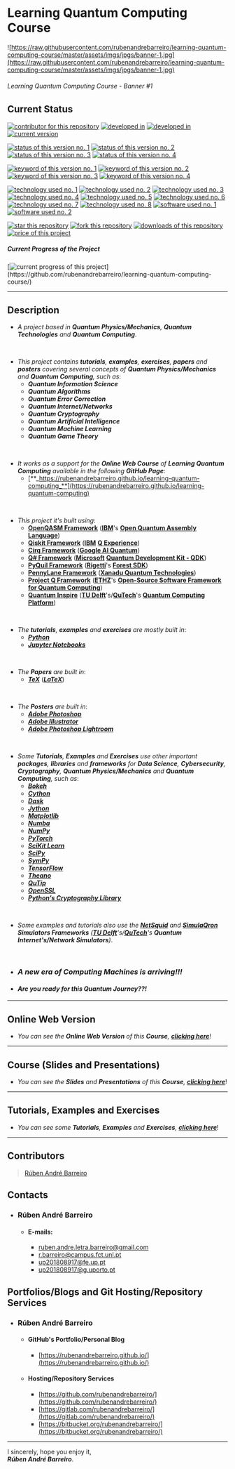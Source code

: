 # Learning Quantum Computing Course

![https://raw.githubusercontent.com/rubenandrebarreiro/learning-quantum-computing-course/master/assets/imgs/jpgs/banner-1.jpg](https://raw.githubusercontent.com/rubenandrebarreiro/learning-quantum-computing-course/master/assets/imgs/jpgs/banner-1.jpg)
###### Learning Quantum Computing Course - Banner #1

## Current Status
[![contributor for this repository](https://img.shields.io/badge/contributor-rubenandrebarreiro-blue.svg)](https://github.com/rubenandrebarreiro/) [![developed in](https://img.shields.io/badge/developed&nbsp;in-fct&nbsp;nova-blue.svg)](https://www.fct.unl.pt/) [![developed in](https://img.shields.io/badge/developed&nbsp;in-ist&nbsp;ul-blue.svg)](https://tecnico.ulisboa.pt/)
[![current version](https://img.shields.io/badge/version-1.0-magenta.svg)](https://github.com/rubenandrebarreiro/learning-quantum-computing-course/)

[![status of this version no. 1](https://img.shields.io/badge/status-on&nbsp;going-orange.svg)](https://github.com/rubenandrebarreiro/learning-quantum-computing-course/)
[![status of this version no. 2](https://img.shields.io/badge/status-beta-orange.svg)](https://github.com/rubenandrebarreiro/learning-quantum-computing-course/)
[![status of this version no. 3](https://img.shields.io/badge/status-not&nbsp;stable-orange.svg)](https://github.com/rubenandrebarreiro/learning-quantum-computing-course/)
[![status of this version no. 4](https://img.shields.io/badge/status-not&nbsp;documented-orange.svg)](https://github.com/rubenandrebarreiro/learning-quantum-computing-course/)

[![keyword of this version no. 1](https://img.shields.io/badge/keyword-quantum&nbsp;computing-brown.svg)](https://github.com/rubenandrebarreiro/learning-quantum-computing-course/)
[![keyword of this version no. 2](https://img.shields.io/badge/keyword-quantum&nbsp;physics-brown.svg)](https://github.com/rubenandrebarreiro/learning-quantum-computing-course/)
[![keyword of this version no. 3](https://img.shields.io/badge/keyword-quantum&nbsp;mechanics-brown.svg)](https://github.com/rubenandrebarreiro/learning-quantum-computing-course/)
[![keyword of this version no. 4](https://img.shields.io/badge/keyword-quantum&nbsp;theory-brown.svg)](https://github.com/rubenandrebarreiro/learning-quantum-computing-course/)

[![technology used no. 1](https://img.shields.io/badge/built&nbsp;with-qiskit-red.svg)](https://qiskit.org/) 
[![technology used no. 2](https://img.shields.io/badge/built&nbsp;with-q&nbsp;sharp-red.svg)](https://docs.microsoft.com/en-us/quantum/?view=qsharp-preview) 
[![technology used no. 3](https://img.shields.io/badge/built&nbsp;with-pyquil-red.svg)](https://pyquil.readthedocs.io/en/stable/)
[![technology used no. 4](https://img.shields.io/badge/built&nbsp;with-projectq-red.svg)](https://projectq.ch/) 
[![technology used no. 5](https://img.shields.io/badge/built&nbsp;with-jupyter&nbsp;notebook-red.svg)](https://jupyter.org/) 
[![technology used no. 6](https://img.shields.io/badge/built&nbsp;with-python-red.svg)](https://www.python.org/) 
[![technology used no. 7](https://img.shields.io/badge/built&nbsp;with-tex-red.svg)](http://tug.org/) 
[![technology used no. 8](https://img.shields.io/badge/built&nbsp;with-latex-red.svg)](https://www.latex-project.org/)
[![software used no. 1](https://img.shields.io/badge/software-ibm&nbsp;q&nbsp;experience-gold.svg)](https://quantum-computing.ibm.com/)
[![software used no. 2](https://img.shields.io/badge/software-rigetti&nbsp;forest&nbsp;sdk-gold.svg)](https://www.rigetti.com/forest)

[![star this repository](http://githubbadges.com/star.svg?user=rubenandrebarreiro&repo=learning-quantum-computing-course&style=flat)](https://github.com/rubenandrebarreiro/learning-quantum-computing-course/stargazers)
[![fork this repository](http://githubbadges.com/fork.svg?user=rubenandrebarreiro&repo=learning-quantum-computing-course&style=flat)](https://github.com/rubenandrebarreiro/learning-quantum-computing-course/fork)
[![downloads of this repository](https://img.shields.io/github/downloads/rubenandrebarreiro/learning-quantum-computing-course/total.svg)](https://github.com/rubenandrebarreiro/learning-quantum-computing-course/archive/master.zip)
[![price of this project](https://img.shields.io/badge/price-free-success.svg)](https://github.com/rubenandrebarreiro/learning-quantum-computing-course/archive/master.zip)

##### Current Progress of the Project

[![current progress of this project](http://progressed.io/bar/1?title=&nbsp;completed&nbsp;)](https://github.com/rubenandrebarreiro/learning-quantum-computing-course/) 

***

## Description
* _A project based in **Quantum Physics/Mechanics**, **Quantum Technologies** and **Quantum Computing**_.

<br>

* _This project contains **tutorials**, **examples**, **exercises**, **papers** and **posters** covering several concepts of **Quantum Physics/Mechanics** and **Quantum Computing**, such as_:
  * **_Quantum Information Science_**
  * **_Quantum Algorithms_**
  * **_Quantum Error Correction_**
  * **_Quantum Internet/Networks_**
  * **_Quantum Cryptography_**
  * **_Quantum Artificial Intelligence_**
  * **_Quantum Machine Learning_**
  * **_Quantum Game Theory_**

<br>

* _It works as a support for the **Online Web Course** of **Learning Quantum Computing** available in the following **GitHub Page**_: 
  * [**_https://rubenandrebarreiro.github.io/learning-quantum-computing_**](https://rubenandrebarreiro.github.io/learning-quantum-computing)

<br>

* _This project it's built using_:
  * [**OpenQASM Framework**](https://github.com/QISKit/openqasm) ([**IBM**](https://www.ibm.com/)'s [**Open Quantum Assembly Language**](https://github.com/QISKit/openqasm))
  * [**Qiskit Framework**](https://qiskit.org/) ([**IBM**](https://www.ibm.com/) [**Q Experience**](https://quantum-computing.ibm.com/))
  * [**Cirq Framework**](https://github.com/quantumlib/Cirq) ([**Google AI Quantum**](https://research.google/teams/applied-science/quantum/))
  * [**Q# Framework**](https://docs.microsoft.com/en-us/quantum/language/index?view=qsharp-preview) ([**Microsoft**](https://www.microsoft.com/) [**Quantum Development Kit - QDK**](https://docs.microsoft.com/en-us/quantum/))
  * [**PyQuil Framework**](http://docs.rigetti.com/en/stable/) ([**Rigetti**](https://rigetti.com/)'s [**Forest SDK**](http://docs.rigetti.com/en/stable/))
  * [**PennyLane Framework**](https://pennylane.ai/) ([**Xanadu Quantum Technologies**](https://www.xanadu.ai/))
  * [**Project Q Framework**](https://projectq.ch/) ([**ETHZ**](https://ethz.ch/en.html)'s [**Open-Source Software Framework for Quantum Computing**](https://projectq.ch/))
  * [**Quantum Inspire**](https://www.quantum-inspire.com/) ([**TU Delft**](https://www.tudelft.nl/)'s/[**QuTech**](https://qutech.nl/)'s [**Quantum Computing Platform**](https://www.quantum-inspire.com/))

<br>

* _The **_tutorials_**, **_examples_** and **_exercises_** are mostly built in_:
  * [**_Python_**](https://www.python.org/)
  * [**_Jupyter Notebooks_**](https://jupyter.org/)

<br>

* _The **Papers** are built in_:
  * [**_TeX_**](http://tug.org/) ([**_LaTeX_**](https://www.latex-project.org/))

<br>

* _The **Posters** are built in_:
  * [**_Adobe Photoshop_**]()
  * [**_Adobe Illustrator_**]()
  * [**_Adobe Photoshop Lightroom_**]()

<br>

* _Some **Tutorials**, **Examples** and **Exercises** use other important **packages**, **libraries** and **frameworks** for **Data Science**, **Cybersecurity**, **Cryptography**, **Quantum Physics/Mechanics** and **Quantum Computing**, such as_:
  * [**_Bokeh_**]()
  * [**_Cython_**]()
  * [**_Dask_**]()
  * [**_Jython_**]()
  * [**_Matplotlib_**]()
  * [**_Numba_**]()
  * [**_NumPy_**]()
  * [**_PyTorch_**]()
  * [**_SciKit Learn_**]()
  * [**_SciPy_**]()
  * [**_SymPy_**]()
  * [**_TensorFlow_**]()
  * [**_Theano_**]()
  * [**_QuTip_**]()
  * [**_OpenSSL_**]()
  * [**_Python's Cryptography Library_**]()

<br>

* _Some examples and tutorials also use the [**NetSquid**]() and [**SimulaQron**]() **Simulators Frameworks** ([**TU Delft**]()'s/[**QuTech**]()'s **Quantum Internet's/Network Simulators**)_.

<br>

* ### **_A new era of Computing Machines is arriving!!!_**

* #### **_Are you ready for this Quantum Journey??!_**

***

## Online Web Version
* _You can see the **Online Web Version** of this **Course**, [**_clicking here_**](https://rubenandrebarreiro.github.io/learning-quantum-computing/)_!

***

## Course (Slides and Presentations)
* _You can see the **Slides** and **Presentations** of this **Course**, [**_clicking here_**](https://github.com/rubenandrebarreiro/learning-quantum-computing/tree/master/course)_!

***

## Tutorials, Examples and Exercises
* _You can see some **Tutorials**, **Examples** and **Exercises**, [**_clicking here_**](https://github.com/rubenandrebarreiro/learning-quantum-computing-course/tree/master/tutorials-examples-and-exercises)_!

***

## Contributors
> [Rúben André Barreiro](https://github.com/rubenandrebarreiro/)

## Contacts

* ### Rúben André Barreiro
  * #### E-mails:
    * [ruben.andre.letra.barreiro@gmail.com](mailto:ruben.andre.letra.barreiro@gmail.com)
    * [r.barreiro@campus.fct.unl.pt](mailto:r.barreiro@campus.fct.unl.pt)
    * [up201808917@fe.up.pt](mailto:up201808917@fe.up.pt)
    * [up201808917@g.uporto.pt](mailto:up201808917@g.uporto.pt)

## Portfolios/Blogs and Git Hosting/Repository Services

* ### Rúben André Barreiro
  * #### GitHub's Portfolio/Personal Blog
    * [https://rubenandrebarreiro.github.io/](https://rubenandrebarreiro.github.io/)

  * #### Hosting/Repository Services
    * [https://github.com/rubenandrebarreiro/](https://github.com/rubenandrebarreiro/)
    * [https://gitlab.com/rubenandrebarreiro/](https://gitlab.com/rubenandrebarreiro/)
    * [https://bitbucket.org/rubenandrebarreiro/](https://bitbucket.org/rubenandrebarreiro/)

*** 

I sincerely, hope you enjoy it,
<br>
**_Rúben André Barreiro_**.
